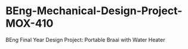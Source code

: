 # BEng-Mechanical-Design-Project-MOX-410
BEng Final Year Design Project: Portable Braai with Water Heater
